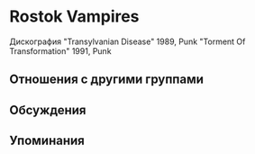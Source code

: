 # Rostok Vampires

Дискография
"Transylvanian Disease" 1989, Punk
"Torment Of Transformation" 1991, Punk

## Отношения с другими группами


## Обсуждения


## Упоминания

